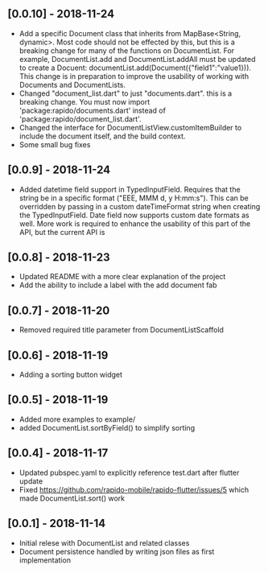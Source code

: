 ## [0.0.10] - 2018-11-24
 * Add a specific Document class that inherits from MapBase<String, dynamic>. Most code should not be effected by this, but this is a breaking change for many of the functions on DocumentList. For example, DocumentList.add and DocumentList.addAll must be updated to create a Docuent: documentList.add(Document({"field1":"value1})). This change is in preparation to improve the usability of working with Documents and DocumentLists.
 * Changed "document_list.dart" to just "documents.dart". this is a breaking change. You must now import 'package:rapido/documents.dart' instead of 'package:rapido/document_list.dart'.
 * Changed the interface for DocumentListView.customItemBuilder to include the document itself, and the build context. 
 * Some small bug fixes

## [0.0.9] - 2018-11-24
 * Added datetime field support in TypedInputField. Requires that the string be in a specific format ("EEE, MMM d, y H:mm:s"). This can be overridden by passing in a custom dateTimeFormat string when creating the TypedInputField. Date field now supports custom date formats as well. More work is required to enhance the usability of this part of the API, but the current API is 

## [0.0.8] - 2018-11-23
 * Updated README with a more clear explanation of the project
 * Add the ability to include a label with the add document fab

## [0.0.7] - 2018-11-20
 * Removed required title parameter from DocumentListScaffold

## [0.0.6] - 2018-11-19 
 * Adding a sorting button widget

## [0.0.5] - 2018-11-19 
 * Added more examples to example/
 * added DocumentList.sortByField() to simplify sorting

## [0.0.4] - 2018-11-17
* Updated pubspec.yaml to explicitly reference test.dart after flutter update
* Fixed https://github.com/rapido-mobile/rapido-flutter/issues/5 which made DocumentList.sort() work

## [0.0.1] - 2018-11-14
* Initial relese with DocumentList and related classes
* Document persistence handled by writing json files as first implementation







 